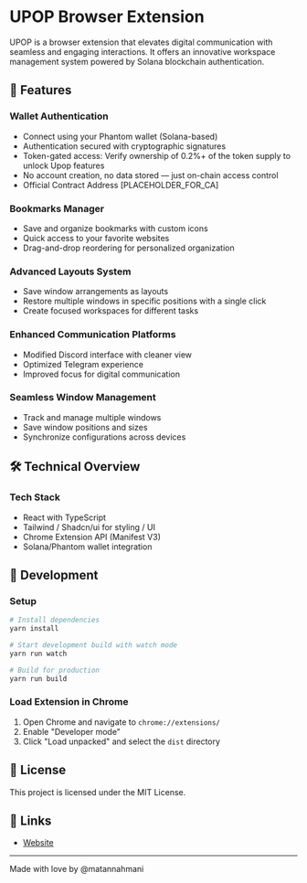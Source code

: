 # UPOP Browser Extension

UPOP is a browser extension that elevates digital communication with seamless and engaging interactions. It offers an innovative workspace management system powered by Solana blockchain authentication.

## 🌟 Features

### Wallet Authentication

-  Connect using your Phantom wallet (Solana-based)
-  Authentication secured with cryptographic signatures
-  Token-gated access: Verify ownership of 0.2%+ of the token supply to unlock Upop features
-  No account creation, no data stored — just on-chain access control
-  Official Contract Address [PLACEHOLDER_FOR_CA]

### Bookmarks Manager
- Save and organize bookmarks with custom icons
- Quick access to your favorite websites
- Drag-and-drop reordering for personalized organization

### Advanced Layouts System
- Save window arrangements as layouts
- Restore multiple windows in specific positions with a single click
- Create focused workspaces for different tasks

### Enhanced Communication Platforms
- Modified Discord interface with cleaner view
- Optimized Telegram experience
- Improved focus for digital communication

### Seamless Window Management
- Track and manage multiple windows
- Save window positions and sizes
- Synchronize configurations across devices

## 🛠️ Technical Overview

### Tech Stack
- React with TypeScript
- Tailwind / Shadcn/ui for styling / UI
- Chrome Extension API (Manifest V3)
- Solana/Phantom wallet integration

## 🚀 Development

### Setup
```bash
# Install dependencies
yarn install

# Start development build with watch mode
yarn run watch

# Build for production
yarn run build
```

### Load Extension in Chrome
1. Open Chrome and navigate to `chrome://extensions/`
2. Enable "Developer mode"
3. Click "Load unpacked" and select the `dist` directory

## 📝 License

This project is licensed under the MIT License.

## 🔗 Links

- [Website](https://upop.gg/)

---

Made with love by @matannahmani
